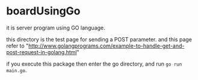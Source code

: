 # boardUsingGo
it is server program using GO language.

this directory is the test page for sending a POST parameter. and this page refer to "http://www.golangprograms.com/example-to-handle-get-and-post-request-in-golang.html"

if you execute this package then enter the go directory, and run `go run main.go`.
